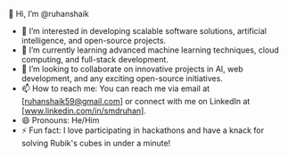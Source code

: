 👋 Hi, I’m @ruhanshaik

- 👀 I’m interested in developing scalable software solutions, artificial intelligence, and open-source projects.
- 🌱 I’m currently learning advanced machine learning techniques, cloud computing, and full-stack development.
- 💞️ I’m looking to collaborate on innovative projects in AI, web development, and any exciting open-source initiatives.
- 📫 How to reach me: You can reach me via email at [ruhanshaik59@gmail.com] or connect with me on LinkedIn at [www.linkedin.com/in/smdruhan].
- 😄 Pronouns: He/Him
- ⚡ Fun fact: I love participating in hackathons and have a knack for solving Rubik's cubes in under a minute!

<!---
ruhanshaik/ruhanshaik is a ✨ special ✨ repository because its `README.md` (this file) appears on your GitHub profile.
You can click the Preview link to take a look at your changes.
--->
